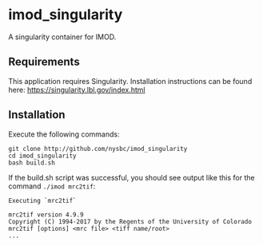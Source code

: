 # imod_singularity
A singularity container for IMOD.


## Requirements

This application requires Singularity. Installation instructions can be found here: https://singularity.lbl.gov/index.html

## Installation

Execute the following commands:

```
git clone http://github.com/nysbc/imod_singularity
cd imod_singularity
bash build.sh
```

If the build.sh script was successful, you should see output like this for the command `./imod mrc2tif`:

```
Executing `mrc2tif`

mrc2tif version 4.9.9 
Copyright (C) 1994-2017 by the Regents of the University of Colorado
mrc2tif [options] <mrc file> <tiff name/root>
...
```
